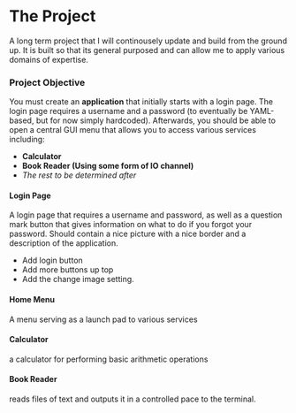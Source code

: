# The Project
A long term project that I will continousely update and build from the ground up. It is built so that its general purposed and can allow me to apply various domains of expertise.

### Project Objective
You must create an **application** that initially starts with a login page. The login page requires a username and a password (to eventually be YAML-based, but for now simply hardcoded). Afterwards, you should
be able to open a central GUI menu that allows you to access various services including:
 - **Calculator**
 - **Book Reader (Using some form of IO channel)**
 - *The rest to be determined after*

#### Login Page
A login page that requires a username and password, as well as a question mark button that gives information on what to do if you forgot your password.
Should contain a nice picture with a nice border and a description of the application.

 - Add login button
 - Add more buttons up top
 - Add the change image setting.

#### Home Menu
A menu serving as a launch pad to various services

#### Calculator
a calculator for performing basic arithmetic operations 

#### Book Reader
reads files of text and outputs it in a controlled pace to the terminal.
